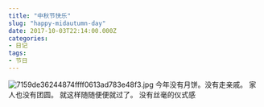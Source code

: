 ```yaml
---
title: "中秋节快乐"
slug: "happy-midautumn-day"
date: 2017-10-03T22:14:00.000Z
categories:
- 日记
tags:
- 节日
---
```


![7159de36244874ffff0613ad783e48f3.jpg][1]
今年没有月饼。没有走亲戚。
家人也没有团圆。
就这样随随便便就过了。
没有丝毫的仪式感


  [1]: https://xy07-1251893119.costj.myqcloud.com/2017/10/05/11972046.jpg

